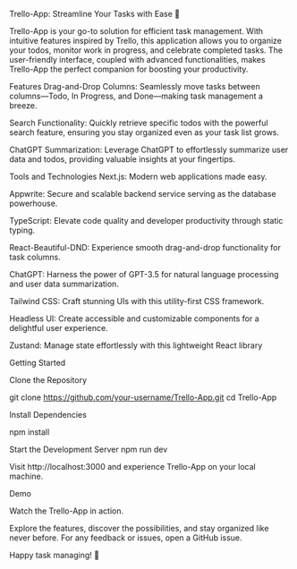 Trello-App: Streamline Your Tasks with Ease 🚀

Trello-App is your go-to solution for efficient task management. With intuitive features inspired by Trello, this application allows you to organize your todos, monitor work in progress, and celebrate completed tasks. The user-friendly interface, coupled with advanced functionalities, makes Trello-App the perfect companion for boosting your productivity.


Features
Drag-and-Drop Columns: Seamlessly move tasks between columns—Todo, In Progress, and Done—making task management a breeze.

Search Functionality: Quickly retrieve specific todos with the powerful search feature, ensuring you stay organized even as your task list grows.

ChatGPT Summarization: Leverage ChatGPT to effortlessly summarize user data and todos, providing valuable insights at your fingertips.

Tools and Technologies
Next.js: Modern web applications made easy.

Appwrite: Secure and scalable backend service serving as the database powerhouse.

TypeScript: Elevate code quality and developer productivity through static typing.

React-Beautiful-DND: Experience smooth drag-and-drop functionality for task columns.

ChatGPT: Harness the power of GPT-3.5 for natural language processing and user data summarization.

Tailwind CSS: Craft stunning UIs with this utility-first CSS framework.

Headless UI: Create accessible and customizable components for a delightful user experience.

Zustand: Manage state effortlessly with this lightweight React library

Getting Started

Clone the Repository

git clone https://github.com/your-username/Trello-App.git
cd Trello-App


Install Dependencies

npm install

Start the Development Server
npm run dev

Visit http://localhost:3000 and experience Trello-App on your local machine.

Demo

Watch the Trello-App in action. 

Explore the features, discover the possibilities, and stay organized like never before. For any feedback or issues, open a GitHub issue.

Happy task managing! 🚀
